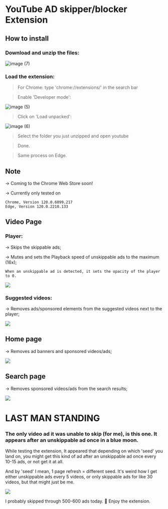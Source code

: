 # YouTube AD skipper/blocker Extension

## How to install

  ### Download and unzip the files:

  ![image (7)](https://github.com/prslv/YouTube-AdSkipper/assets/104658946/440395bb-8e60-418c-97cf-c9e9a2c4321a)

### Load the extension:

  > For Chrome: type 'chrome://extensions/' in the search bar
  
  > Enable 'Developer mode':

  ![image (5)](https://github.com/prslv/YouTube-AdSkipper/assets/104658946/42825f06-ea58-4c21-8df6-bc5565d8da32)

  > Click on 'Load unpacked':

  ![image (6)](https://github.com/prslv/YouTube-AdSkipper/assets/104658946/d6963a8e-2767-4292-80af-dbd82b1488f7)

  > Select the folder you just unzipped and open youtube

  > Done.

  > Same process on Edge.

## Note

  → Coming to the Chrome Web Store soon!
  
  → Currently only tested on
  
    Chrome, Version 120.0.6099.217
    Edge, Version 120.0.2210.133
  
## Video Page

  ### Player:
  
  → Skips the skippable ads;
  
  → Mutes and sets the Playback speed of unskippable ads to the maximum (16x);

    When an unskippable ad is detected, it sets the opacity of the player to 0.
  
  ![](https://github.com/prslv/YouTube-AD-skipper-blocker/assets/104658946/9bab61a3-0103-4713-8ac1-49272e0f68e8)

  ### Suggested videos:
  
  → Removes ads/sponsored elements from the suggested videos next to the player;
  
  ![](https://github.com/prslv/YouTube-AD-skipper-blocker/assets/104658946/fdadead6-be71-4a5d-a380-c232d3f4a557)


## Home page

  → Removes ad banners and sponsored videos/ads;
  
![](https://github.com/prslv/YouTube-AD-skipper-blocker/assets/104658946/2775996e-8afa-40dc-93d2-f68abf299b7f)

## Search page

  → Removes sponsored videos/ads from the search results;
  
  ![](https://github.com/prslv/YouTube-AD-skipper-blocker/assets/104658946/bd9c2184-c657-43d1-ba28-08764f1a469f)

# LAST MAN STANDING

  ### The only video ad it was unable to skip (for me), is this one. It appears after an unskippable ad once in a blue moon.
  
  While testing the extension, It appeared that depending on which 'seed' you land on, you might get this kind of ad after an unskippable ad once every 10-15 ads, or not get it at all.
  
  And by 'seed' I mean, 1 page refresh = different seed. It's weird how I get either unskippable ads every 5 videos, or only skippable ads for like 30 videos, but that might just be me.
  
![](https://github.com/prslv/YouTube-AD-skipper-blocker/assets/104658946/036cea1d-6622-4d34-b2a3-281703645d83)

I probably skipped through 500-600 ads today. 🤡 Enjoy the extension.
